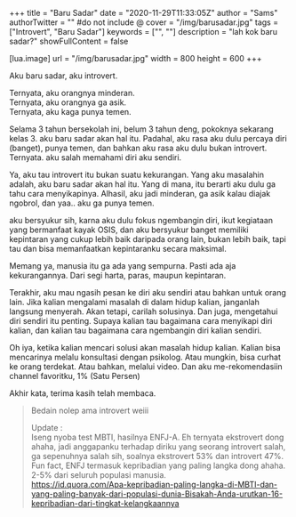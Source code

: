 +++
title = "Baru Sadar"
date = "2020-11-29T11:33:05Z"
author = "Sams"
authorTwitter = "" #do not include @
cover = "/img/barusadar.jpg"
tags = ["Introvert", "Baru Sadar"]
keywords = ["", ""]
description = "lah kok baru sadar?"
showFullContent = false

[lua.image]
url = "/img/barusadar.jpg"
width = 800
height = 600
+++

Aku baru sadar, aku introvert. 

Ternyata, aku orangnya minderan. <br>
Ternyata, aku orangnya ga asik. <br>
Ternyata, aku kaga punya temen. <br>

Selama 3 tahun bersekolah ini, belum 3 tahun deng, pokoknya sekarang kelas 3. aku baru sadar akan hal itu. Padahal, aku rasa aku dulu percaya diri (banget), punya temen, dan bahkan aku rasa aku dulu bukan introvert.
Ternyata. aku salah memahami diri aku sendiri.

Ya, aku tau introvert itu bukan suatu kekurangan.
Yang aku masalahin adalah, aku baru sadar akan hal itu. Yang di mana, itu berarti aku dulu ga tahu cara menyikapinya. Alhasil, aku jadi minderan, ga asik kalau diajak ngobrol, dan yaa.. aku ga punya temen.

aku bersyukur sih, karna aku dulu fokus ngembangin diri, ikut kegiataan yang bermanfaat kayak OSIS, dan aku bersyukur banget memiliki kepintaran yang cukup lebih baik daripada orang lain, bukan lebih baik, tapi tau dan bisa memanfaatkan kepintaranku secara maksimal. 

Memang ya, manusia itu ga ada yang sempurna. Pasti ada aja kekurangannya. Dari segi harta, paras, maupun kepintaran. 

Terakhir, aku mau ngasih pesan ke diri aku sendiri atau bahkan untuk orang lain.
Jika kalian mengalami masalah di dalam hidup kalian, janganlah langsung menyerah. Akan tetapi, carilah solusinya.
Dan juga, mengetahui diri sendiri itu penting. Supaya kalian tau bagaimana cara menyikapi diri kalian, dan kalian tau bagaimana cara ngembangin diri kalian sendiri.

Oh iya, ketika kalian mencari solusi akan masalah hidup kalian. Kalian bisa mencarinya melalu konsultasi dengan psikolog. Atau mungkin, bisa curhat ke orang terdekat. Atau bahkan, melalui video. Dan aku me-rekomendasiin channel favoritku, 1% (Satu Persen)

Akhir kata, terima kasih telah membaca.

> Bedain nolep ama introvert weiii <br>
>
> Update : <br>
> Iseng nyoba test MBTI, hasilnya ENFJ-A. Eh ternyata ekstrovert dong ahaha, jadi anggapanku terhadap diriku yang seorang introvert salah, ga sepenuhnya salah sih, soalnya ekstrovert 53% dan introvert 47%. <br>
> Fun fact, ENFJ termasuk kepribadian yang paling langka dong ahaha. 2-5% dari seluruh populasi manusia. <br>
> https://id.quora.com/Apa-kepribadian-paling-langka-di-MBTI-dan-yang-paling-banyak-dari-populasi-dunia-Bisakah-Anda-urutkan-16-kepribadian-dari-tingkat-kelangkaannya





























